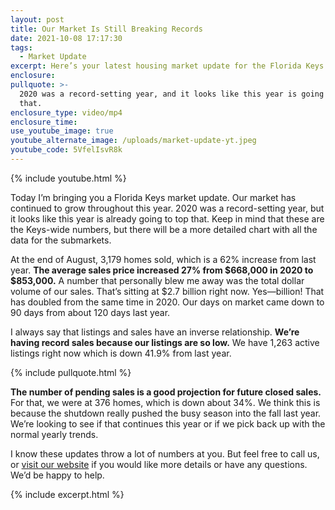 ```yaml
---
layout: post
title: Our Market Is Still Breaking Records
date: 2021-10-08 17:17:30
tags:
  - Market Update
excerpt: Here’s your latest housing market update for the Florida Keys area.
enclosure:
pullquote: >-
  2020 was a record-setting year, and it looks like this year is going to top
  that.
enclosure_type: video/mp4
enclosure_time:
use_youtube_image: true
youtube_alternate_image: /uploads/market-update-yt.jpeg
youtube_code: 5VfelIsvR8k
---
```

{% include youtube.html %}

Today I’m bringing you a Florida Keys market update. Our market has continued to grow throughout this year. 2020 was a record-setting year, but it looks like this year is already going to top that. Keep in mind that these are the Keys-wide numbers, but there will be a more detailed chart with all the data for the submarkets.

At the end of August, 3,179 homes sold, which is a 62% increase from last year. **The average sales price increased 27% from $668,000 in 2020 to $853,000.** A number that personally blew me away was the total dollar volume of our sales. That’s sitting at $2.7 billion right now. Yes—billion\! That has doubled from the same time in 2020. Our days on market came down to 90 days from about 120 days last year.&nbsp;

I always say that listings and sales have an inverse relationship. **We’re having record sales because our listings are so low.** We have 1,263 active listings right now which is down 41.9% from last year.&nbsp;

{% include pullquote.html %}

**The number of pending sales is a good projection for future closed sales.** For that, we were at 376 homes, which is down about 34%. We think this is because the shutdown really pushed the busy season into the fall last year. We’re looking to see if that continues this year or if we pick back up with the normal yearly trends.

I know these updates throw a lot of numbers at you. But feel free to call us, or [visit our website](https://www.searchfloridakeyshomes.com/) if you would like more details or have any questions. We’d be happy to help.&nbsp;

{% include excerpt.html %}
